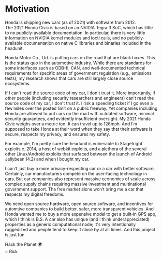 # Motivation
Honda is shipping new cars (as of 2021) with software from 2012.  
The 2021 Honda Civic is based on an NVIDIA Tegra 3 SoC, which has little to no publicly-available documentation.
In particular, there is very little information on NVIDIA kernel modules and ioctl calls,
and no publicly-available documentation on native C libraries and binaries included in the headunit.

Honda Motor Co., Ltd. is putting cars on the road that are black boxes. This is the status quo in the automotive industry. While there are standards for some interfaces such as ODB-II, CAN, and well-documented technical requirements for specific areas of government regulation (e.g., emissions tests), my research shows that cars are still largely close source ecosystems.

If I can't read the source code of my car, I don't trust it.
More importantly, if *other* people (including security researchers and engineers) can't read the source code of my car, I don't trust it. I risk a speeding ticket if I go even a few miles over the posted limit on a public freeway. Yet companies including Honda are allowed to put cars on the road with outdated software, minimal security guarantees, and evidently insufficient oversight.
My 2021 Honda Civic weighs over a metric ton. It can travel up to 126mph. And I'm supposed to take Honda at their word when they say that their software is secure, respects my privacy, and ensures my safety.

For example, I'm pretty sure the headunit is vulnerable to Stagefright exploits c. 2014, a host of webkit exploits, and a plethora of the several other Linux/Android exploits that surfaced between the launch of Android Jellybean (4.2) and when I bought my car.

I can't just buy a more privacy-respecting car or a car with better software.
Certainly, car manufacturers compete on the user-facing technology in cars. But car companies also represent massive economies of scale across complex supply chains requiring massive investment and multinational government support. The free market alone won't bring me a car that respects my digital freedoms.

We need open source hardware, open source software, and incentives for automtive companies to build better, safer, more transparent vehicles. And Honda wanted me to buy a more expensive model to get a built-in GPS app, which I think is B.S. A car also has unique (and I think underappreciated) properties as a generic computational node; it's very intentionally ruggedized and people tend to keep it close by at all times.
And this project is just fun.

Hack the Planet 🌍  
~ Rick
